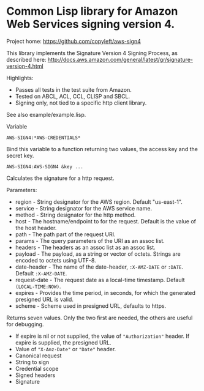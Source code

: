 Common Lisp library for Amazon Web Services signing version 4.
==============================================================

Project home: https://github.com/copyleft/aws-sign4

This library implements the Signature Version 4 Signing Process, as
described here:
http://docs.aws.amazon.com/general/latest/gr/signature-version-4.html

Highlights:

* Passes all tests in the test suite from Amazon.
* Tested on ABCL, ACL, CCL, CLISP and SBCL.
* Signing only, not tied to a specific http client library.

See also example/example.lisp.

Variable
```
AWS-SIGN4:*AWS-CREDENTIALS*
```

Bind this variable to a function returning two values, the access key
and the secret key.

```
AWS-SIGN4:AWS-SIGN4 &key ...
```

Calculates the signature for a http request.

Parameters:

* region - String designator for the AWS region. Default "us-east-1".
* service - String designator for the AWS service name.
* method - String designator for the http method.
* host - The hostname/endpoint to for the request. Default is the
  value of the host header.
* path - The path part of the request URI.
* params - The query parameters of the URI as an assoc list.
* headers - The headers as an assoc list as an assoc list.
* payload - The payload, as a string or vector of octets. Strings are
  encoded to octets using UTF-8.
* date-header - The name of the date-header, `:X-AMZ-DATE` or
  `:DATE`. Default `:X-AMZ-DATE`.
* request-date - The request date as a local-time timestamp.
  Default `(LOCAL-TIME:NOW)`.
* expires - Provides the time period, in seconds, for which the generated presigned URL is valid.
* scheme - Scheme used in presigned URL, defaults to https.

Returns seven values. Only the two first are needed, the others are
useful for debugging.

* If expire is nil or not supplied, the value of `"Authorization"` header.
  If expire is supplied, the presigned URL.
* Value of `"X-Amz-Date"` or `"Date"` header.
* Canonical request
* String to sign
* Credential scope
* Signed headers
* Signature
